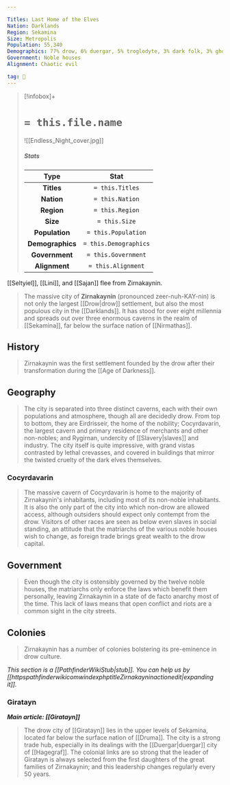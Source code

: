 ```yaml
---

Titles: Last Home of the Elves
Nation: Darklands
Region: Sekamina
Size: Metropolis
Population: 55,340
Demographics: 77% drow, 6% duergar, 5% troglodyte, 3% dark folk, 3% ghoul, 2% tiefling, 2% dero, 2% other
Government: Noble houses
Alignment: Chaotic evil

tag: 🌃
---
```


> [!infobox]+
> #  `= this.file.name`
> ![[Endless_Night_cover.jpg]]
> ##### Stats
> Type | Stat |
> :---:|:---:|
> **Titles** | `= this.Titles` |
> **Nation** | `= this.Nation` |
> **Region** | `= this.Region` |
> **Size** | `= this.Size` |
> **Population** | `= this.Population` |
> **Demographics** | `= this.Demographics` |
> **Government** | `= this.Government` |
> **Alignment** | `= this.Alignment` |



 
 [[Seltyiel]], [[Lini]], and [[Sajan]] flee from Zirnakaynin.
> The massive city of **Zirnakaynin** (pronounced zeer-nuh-KAY-nin) is not only the largest [[Drow|drow]] settlement, but also the most populous city in the [[Darklands]]. It has stood for over eight millennia and spreads out over three enormous caverns in the realm of [[Sekamina]], far below the surface nation of [[Nirmathas]].



## History

> Zirnakaynin was the first settlement founded by the drow after their transformation during the [[Age of Darkness]].


## Geography

> The city is separated into three distinct caverns, each with their own populations and atmosphere, though all are decidedly drow. From top to bottom, they are Eirdrisseir, the home of the nobility; Cocyrdavarin, the largest cavern and primary residence of merchants and other non-nobles; and Rygirnan, undercity of [[Slavery|slaves]] and industry. The city itself is quite impressive, with grand vistas contrasted by lethal crevasses, and covered in buildings that mirror the twisted cruelty of the dark elves themselves.


### Cocyrdavarin

> The massive cavern of Cocyrdavarin is home to the majority of Zirnakaynin's inhabitants, including most of its non-noble inhabitants. It is also the only part of the city into which non-drow are allowed access, although outsiders should expect only contempt from the drow. Visitors of other races are seen as below even slaves in social standing, an attitude that the matriarchs of the various noble houses wish to change, as foreign trade brings great wealth to the drow capital.


## Government

> Even though the city is ostensibly governed by the twelve noble houses, the matriarchs only enforce the laws which benefit them personally, leaving Zirnakaynin in a state of de facto anarchy most of the time. This lack of laws means that open conflict and riots are a common sight in the city streets.


## Colonies

> Zirnakaynin has a number of colonies bolstering its pre-eminence in drow culture.



*This section is a [[PathfinderWikiStub|stub]]. You can help us by [[httpspathfinderwikicomwindexphptitleZirnakayninactionedit|expanding it]].*


### Giratayn

***Main article: [[Giratayn]]***
> The drow city of [[Giratayn]] lies in the upper levels of Sekamina, located far below the surface nation of [[Druma]]. The city is a strong trade hub, especially in its dealings with the [[Duergar|duergar]] city of [[Hagegraf]]. The colonial links are so strong that the leader of Giratayn is always selected from the first daughters of the great families of Zirnakaynin; and this leadership changes regularly every 50 years.








